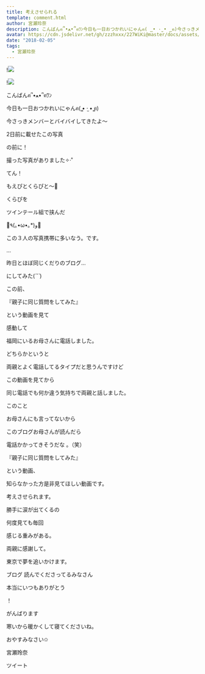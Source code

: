 ```yaml
---
title: 考えさせられる
template: comment.html
author: 宮瀬玲奈
description: こんばんฅ՞•ﻌ•՞ฅﾜﾝ今日も一日おつかれいにゃんฅ( ̳• ·̫ • ̳ฅ)今さっきメンバーとバイバイしてきたよ～2日前に載せたこの写真の前に！撮った写真...
avatar: https://cdn.jsdelivr.net/gh/zzzhxxx/227WiKi@master/docs/assets/photo/avatar/reina.jpg
date: "2018-02-05"
tags:
  - 宮瀬玲奈
---
```


!![](https://cdn.jsdelivr.net/gh/227WiKi/227WiKi-image@master/blog-image/reina-2018-02-05_1.jpg)

!![](https://cdn.jsdelivr.net/gh/227WiKi/227WiKi-image@master/blog-image/reina-2018-02-05_2.jpg)



  こんばんฅ՞•ﻌ•՞ฅﾜﾝ



今日も一日おつかれいにゃんฅ( ̳• ·̫ • ̳ฅ)




今さっきメンバーとバイバイしてきたよ～









2日前に載せたこの写真









の前に！


撮った写真がありました✧‧˚









てん！



もえぴとくらぴと～💓




くらぴを

ツインテール組で挟んだ





🌟٩(｡•ω•｡*)و🌟



この３人の写真携帯に多いなう。です。









...







昨日とほぼ同じくだりのブログ...







にしてみた(*´˘`*)





















この前、


『親子に同じ質問をしてみた』

という動画を見て

感動して

福岡にいるお母さんに電話しました。






どちらかというと



両親とよく電話してるタイプだと思うんですけど



この動画を見てから




同じ電話でも何か違う気持ちで両親と話しました。










このこと



お母さんにも言ってないから



このブログお母さんが読んだら



電話かかってきそうだな 。（笑）











『親子に同じ質問をしてみた』

という動画、



知らなかった方是非見てほしい動画です。



考えさせられます。


勝手に涙が出てくるの




何度見ても毎回


感じる重みがある。
























両親に感謝して。





東京で夢を追いかけます。








ブログ
読んでくださってるみなさん

本当にいつもありがとう

！





がんばります





寒いから暖かくして寝てくださいね。


おやすみなさい✩


宮瀬玲奈


ツイート



